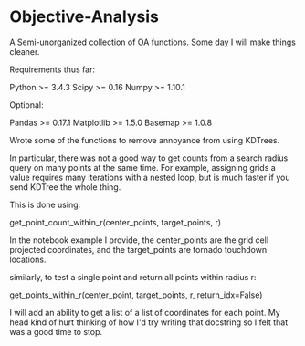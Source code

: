 # Objective-Analysis

A Semi-unorganized collection of OA functions.  Some day I will make things cleaner.

Requirements thus far:

Python >= 3.4.3
Scipy >= 0.16
Numpy >= 1.10.1

Optional:

Pandas >= 0.17.1
Matplotlib >= 1.5.0
Basemap >= 1.0.8

Wrote some of the functions to remove annoyance from using KDTrees.

In particular, there was not a good way to get counts from a search radius query
on many points at the same time.  For example, assigning grids a value requires
many iterations with a nested loop, but is much faster if you send KDTree the
whole thing.

This is done using:

get_point_count_within_r(center_points, target_points, r)

In the notebook example I provide, the center_points are the grid cell 
projected coordinates, and the target_points are tornado touchdown locations.

similarly, to test a single point and return all points within radius r:

get_points_within_r(center_point, target_points, r, return_idx=False)

I will add an ability to get a list of a list of coordinates for each point.
My head kind of hurt thinking of how I'd try writing that docstring so I felt 
that was a good time to stop.
